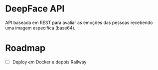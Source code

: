 # DeepFace API

API baseada em REST para avaliar as emoções das pessoas recebendo uma imagem específica (base64).

# Roadmap

-   [ ] Deploy em Docker e depois Railway
